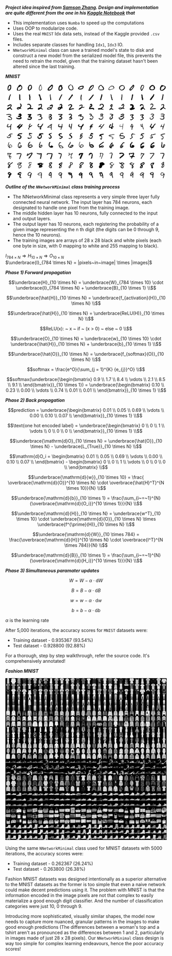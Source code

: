 ___Project idea inspired from [Samson Zhang](https://www.youtube.com/watch?v=w8yWXqWQYmU). Design and implementation are quite different from the one in his [Kaggle Notebook](https://www.kaggle.com/code/wwsalmon/simple-mnist-nn-from-scratch-numpy-no-tf-keras/notebook) that___

- This implementation uses `Numba` to speed up the computations
- Uses OOP to modularize code.
- Uses the real `MNIST` Idx data sets, instead of the Kaggle provided `.csv` files.
- Includes separate classes for handling `Idx1`, `Idx3` IO.
- `NNetworkMinimal` class can save a trained model's state to disk and construct a new model from the serialized model file, this prevents the need to retrain the model, given that the training dataset hasn't been altered since the last training.

___MNIST___

![MNIST](./readme/MnistExamplesModified.png)

___Outline of the `NNetworkMinimal` class training process___

- The NNetworkMinimal class represents a very simple three layer fully connected neural network. The input layer has 784 neurons, each designated to handle one pixel from the training image.    
- The middle hidden layer has 10 neurons, fully connected to the input and output layers.
- The output layer has 10 neurons, each registering the probability of a given image representing the n th digit (the digits can be 0 through 9, hence the 10 neurons).
- The training images are arrays of 28 x 28 black and white pixels (each one byte in size, with 0 mapping to white and 255 mapping to black).

$I_{784 \times N} \Longrightarrow H_{10 \times N} \Longrightarrow O_{10 \times N}$            
$\underbrace{I}_{784 \times N} = |pixels~in~image| \times |images|$

___Phase 1) Forward propagation___


```math
\underbrace{H}_{10 \times N} = \underbrace{W}_{784 \times 10} \cdot \underbrace{I}_{784 \times N} + \underbrace{B}_{10 \times 1} \\
```
```math
\underbrace{\hat{H}}_{10 \times N} = \underbrace{f_{activation}(H)}_{10 \times N} \\
```
```math
\underbrace{\hat{H}}_{10 \times N} = \underbrace{ReLU(H)}_{10 \times N} \\
```
```math
ReLU(x): ~ x ~ if ~ (x > 0) ~ else ~ 0 \\
```
```math
\underbrace{O}_{10 \times N} = \underbrace{w}_{10 \times 10} \cdot \underbrace{\hat{H}}_{10 \times N} + \underbrace{b}_{10 \times 1} \\
```
```math
\underbrace{\hat{O}}_{10 \times N} = \underbrace{f_{softmax}(O)}_{10 \times N} \\
```
```math
softmax = \frac{e^O}{\sum_{j = 1}^{K} {e_{j}}^O} \\
```
```math
softmax(\underbrace{\begin{bmatrix}
0.9 \\
1.7 \\
8.4 \\
\vdots \\
2.1 \\
8.5 \\
9.1 \\
\end{bmatrix}}_{10 \times 1}) =
\underbrace{\begin{bmatrix}
0.10 \\
0.23 \\
0.00 \\
\vdots \\
0.74 \\
0.01 \\
0.01 \\
\end{bmatrix}}_{10 \times 1} \\
```

___Phase 2) Back propagation___

```math
prediction = \underbrace{\begin{bmatrix}
0.01 \\
0.05 \\
0.69 \\
\vdots \\
0.00 \\
0.10 \\
0.07 \\
\end{bmatrix}}_{10 \times 1} \\
```
```math
\text{one hot encoded label} = \underbrace{\begin{bmatrix}
0 \\
0 \\
1 \\
\vdots \\
0 \\
0 \\
0 \\
\end{bmatrix}}_{10 \times 1} \\
```
```math
\underbrace{\mathrm{d}O}_{10 \times N} = \underbrace{\hat{O}}_{10 \times N} - \underbrace{L_{True}}_{10 \times N} \\
```
```math
\mathrm{d}O_i = \begin{bmatrix}
0.01 \\
0.05 \\
0.69 \\
\vdots \\
0.00 \\
0.10 \\
0.07 \\
\end{bmatrix} - \begin{bmatrix}
0 \\
0 \\
1 \\
\vdots \\
0 \\
0 \\
0 \\
\end{bmatrix} \\
```
```math
\underbrace{\mathrm{d}{w}}_{10 \times 10} = \frac{  \overbrace{\mathrm{d}{O}}^{10 \times N} \cdot   \overbrace{\hat{H}^T}^{N \times 10}}{N} \\
```
```math
\underbrace{\mathrm{d}{b}}_{10 \times 1} =  \frac{\sum_{i~=~1}^{N}{\overbrace{\mathrm{d}{O_i}}^{10 \times 1}}}{N} \\
```
```math
\underbrace{\mathrm{d}{H}}_{10 \times N} = \underbrace{w^T}_{10 \times 10} \cdot \underbrace{\mathrm{d}{O}}_{10 \times N} \times \underbrace{f^{\prime}(H)}_{10 \times N} \\
```
```math
\underbrace{\mathrm{d}{W}}_{10 \times 784} = \frac{\overbrace{\mathrm{d}{H}}^{10 \times N} \cdot \overbrace{I^T}^{N \times 784}}{N} \\
```
```math
\underbrace{\mathrm{d}{B}}_{10 \times 1} = \frac{\sum_{i~=~1}^{N}{\overbrace{\mathrm{d}{H_i}}^{10 \times 1}}}{N} \\
```


___Phase 3) Simultaneous paramater updates___

```math
W = W - \alpha \cdot \mathrm{d}{W}
```
```math
B = B - \alpha \cdot \mathrm{d}{B}
```
```math
w = w - \alpha \cdot \mathrm{d}{w}
```
```math
b = b - \alpha \cdot \mathrm{d}{b}
```
$\alpha$ is the learning rate

After 5,000 iterations, the accuracy scores for `MNIST` datasets were:
- Training dataset - 0.935367 (93.54%)
- Test dataset - 0.928800 (92.88%)

For a thorough, step by step walkthrough, refer the source code. It's comprehensively annotated!

___Fashion MNIST___

![Fashion-MNIST](./readme/fashion-mnist-sprite.png)

Using the same `NNetworkMinimal` class used for MNIST datasets with 5000 iterations, the accuracy scores were:
- Training dataset - 0.262367 (26.24%)
- Test dataset - 0.263800 (26.38%)

Fashion MNIST datasets was designed intentionally as a superior alternative to the MNIST datasets as the former is too simple that even a naive network could make decent predictions using it. The problem with MNIST is that the information encoded in the image pixels are not that complex to easily materialize a good enough digit classifier. And the number of classification categories were just 10, 0 through 9.    

Introducing more sophisticated, visually similar shapes, the model now needs to capture more nuanced, granular patterns in the images to make good enough predictions (The differences between a woman's top and a tshirt aren't as pronounced as the differences between 1 and 2, particularly in images made of just 28 x 28 pixels). Our `NNetworkMinimal` class design is way too simple for complex learning endeavours, hence the poor accuracy scores!